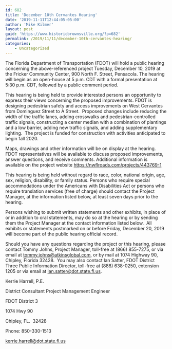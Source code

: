 ```yaml
---
id: 682
title: 'December 10th Cervantes Hearing'
date: '2019-11-11T12:44:05-05:00'
author: 'Mike Kilmer'
layout: post
guid: 'https://www.historicbrownsville.org/?p=682'
permalink: /2019/11/11/december-10th-cervantes-hearing/
categories:
    - Uncategorized
---
```


<!-- wp:paragraph -->
<p><a>The Florida Department of Transportation (FDOT) will hold a public hearing concerning the above-referenced project Tuesday, December 10, 2019 at the Fricker Community Center, 900 North F. Street, Pensacola. The hearing will begin as an open-house at 5 p.m. CDT with a formal presentation at 5:30 p.m. CDT, followed by a public comment period.</a></p>
<!-- /wp:paragraph -->

<!-- wp:paragraph -->
<p>This hearing is being held to provide interested persons an opportunity to express their views concerning the proposed improvements. FDOT is designing pedestrian safety and access improvements on West Cervantes from Dominguez Street to A Street.&nbsp; Proposed changes include reducing the width of the traffic lanes, adding crosswalks and pedestrian-controlled traffic signals, constructing a center median with a combination of plantings and a low barrier, adding new traffic signals, and adding supplementary lighting.&nbsp; The project is funded for construction with activities anticipated to begin fall 2020.&nbsp;</p>
<!-- /wp:paragraph -->

<!-- wp:paragraph -->
<p>Maps, drawings and other information will be on display at the hearing. FDOT representatives will be available to discuss proposed improvements, answer questions, and receive comments.&nbsp;Additional information&nbsp;is available on the project website&nbsp;<a href="https://nwflroads.com/projects/443769-1">https://nwflroads.com/projects/443769-1</a></p>
<!-- /wp:paragraph -->

<!-- wp:paragraph -->
<p>This hearing is being held without regard to race, color, national origin, age, sex, religion, disability, or family status. Persons who require special accommodations under the Americans with Disabilities Act or persons who require translation services (free of charge) should contact the&nbsp;Project Manager, at the information listed below,&nbsp;at least seven days prior to the hearing.</p>
<!-- /wp:paragraph -->

<!-- wp:paragraph -->
<p>Persons wishing to submit written statements and other exhibits, in place of or in addition to oral statements, may do so at the hearing or by sending them the Project Manager at the contact information listed below.&nbsp; All exhibits or statements postmarked on or before Friday, December 20, 2019 will become part of the public hearing official record.</p>
<!-- /wp:paragraph -->

<!-- wp:paragraph -->
<p>Should you have any questions regarding the project or this hearing, please contact Tommy Johns, Project Manager,&nbsp;toll-free&nbsp;at (866) 855-7275, or via email at&nbsp;<a href="mailto:tommy.johns@atkinsglobal.com">tommy.johns@atkinsglobal.com</a>, or by mail at&nbsp;1074 Highway 90, Chipley, Florida 32428.&nbsp; You may also contact Ian Satter, FDOT District Three Public Information&nbsp;Director, toll-free at (888) 638-0250, extension 1205 or via email at&nbsp;<a href="mailto:ian.satter@dot.state.fl.us">ian.satter@dot.state.fl.us</a>.</p>
<!-- /wp:paragraph -->

<!-- wp:paragraph -->
<p>Kerrie Harrell, P.E.</p>
<!-- /wp:paragraph -->

<!-- wp:paragraph -->
<p>District Consultant Project Management Engineer</p>
<!-- /wp:paragraph -->

<!-- wp:paragraph -->
<p>FDOT District 3</p>
<!-- /wp:paragraph -->

<!-- wp:paragraph -->
<p>1074 Hwy 90</p>
<!-- /wp:paragraph -->

<!-- wp:paragraph -->
<p>Chipley, FL.&nbsp; 32428</p>
<!-- /wp:paragraph -->

<!-- wp:paragraph -->
<p>Phone: 850-330-1513</p>
<!-- /wp:paragraph -->

<!-- wp:paragraph -->
<p><a href="mailto:kerrie.harrell@dot.state.fl.us">kerrie.harrell@dot.state.fl.us</a></p>
<!-- /wp:paragraph -->